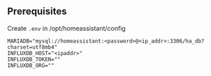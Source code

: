 ## Prerequisites

Create `.env` in /opt/homeassistant/config
```
MARIADB="mysql://homeassistant:<password>@<ip_addr>:3306/ha_db?charset=utf8mb4"
INFLUXDB_HOST="<ipaddr>"
INFLUXDB_TOKEN=""
INFLUXDB_ORG=""
```

